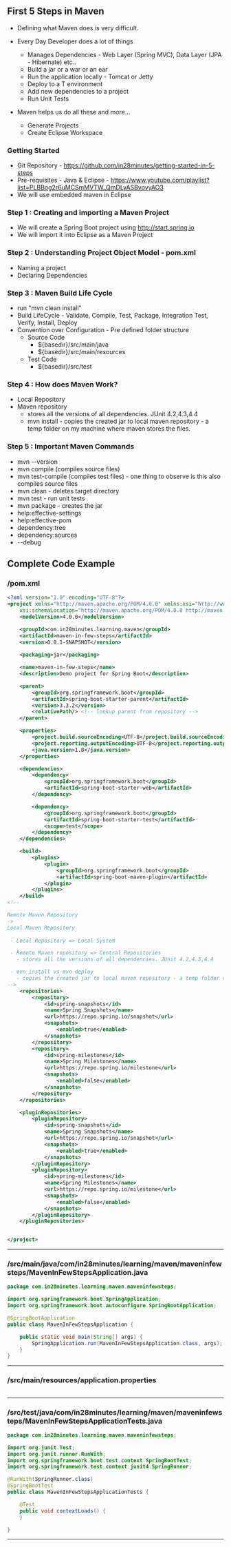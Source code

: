 ## First 5 Steps in Maven

- Defining what Maven does is very difficult.

- Every Day Developer does a lot of things
   - Manages Dependencies - Web Layer (Spring MVC), Data Layer (JPA - Hibernate) etc..                  
   - Build a jar or a war or an ear
   - Run the application locally - Tomcat or Jetty
   - Deploy to a T environment
   - Add new dependencies to a project
   - Run Unit Tests

- Maven helps us do all these and more...
   - Generate Projects
   - Create Eclipse Workspace

### Getting Started 
- Git Repository - https://github.com/in28minutes/getting-started-in-5-steps
- Pre-requisites - Java & Eclipse - https://www.youtube.com/playlist?list=PLBBog2r6uMCSmMVTW_QmDLyASBvovyAO3
- We will use embedded maven in Eclipse

### Step 1 : Creating and importing a Maven Project
 - We will create a Spring Boot project using http://start.spring.io
 - We will import it into Eclipse as a Maven Project

### Step 2 : Understanding Project Object Model - pom.xml
 - Naming a project
 - Declaring Dependencies

### Step 3 : Maven Build Life Cycle
 - run "mvn clean install" 
 - Build LifeCycle - Validate, Compile, Test, Package, Integration Test, Verify, Install, Deploy
 - Convention over Configuration - Pre defined folder structure
	- Source Code
		- ${basedir}/src/main/java
		- ${basedir}/src/main/resources
	- Test Code
		- ${basedir}/src/test

### Step 4 : How does Maven Work?
 - Local Repository
 - Maven repository 
   - stores all the versions of all dependencies. JUnit 4.2,4.3,4.4
   - mvn install - copies the created jar to local maven repository - a temp folder on my machine where maven stores the files.

### Step 5 : Important Maven Commands
 - mvn --version
 - mvn compile (compiles source files)
 - mvn test-compile (compiles test files) - one thing to observe is this also compiles source files
 - mvn clean - deletes target directory
 - mvn test - run unit tests
 - mvn package - creates the jar
- help:effective-settings
- help:effective-pom
- dependency:tree
- dependency:sources
- --debug

## Complete Code Example


### /pom.xml

```xml
<?xml version="1.0" encoding="UTF-8"?>
<project xmlns="http://maven.apache.org/POM/4.0.0" xmlns:xsi="http://www.w3.org/2001/XMLSchema-instance"
	xsi:schemaLocation="http://maven.apache.org/POM/4.0.0 http://maven.apache.org/xsd/maven-4.0.0.xsd">
	<modelVersion>4.0.0</modelVersion>

	<groupId>com.in28minutes.learning.maven</groupId>
	<artifactId>maven-in-few-steps</artifactId>
	<version>0.0.1-SNAPSHOT</version>
	
	<packaging>jar</packaging>

	<name>maven-in-few-steps</name>
	<description>Demo project for Spring Boot</description>

	<parent>
		<groupId>org.springframework.boot</groupId>
		<artifactId>spring-boot-starter-parent</artifactId>
		<version>3.3.2</version>
		<relativePath/> <!-- lookup parent from repository -->
	</parent>

	<properties>
		<project.build.sourceEncoding>UTF-8</project.build.sourceEncoding>
		<project.reporting.outputEncoding>UTF-8</project.reporting.outputEncoding>
		<java.version>1.8</java.version>
	</properties>

	<dependencies>
		<dependency>
			<groupId>org.springframework.boot</groupId>
			<artifactId>spring-boot-starter-web</artifactId>
		</dependency>

		<dependency>
			<groupId>org.springframework.boot</groupId>
			<artifactId>spring-boot-starter-test</artifactId>
			<scope>test</scope>
		</dependency>
	</dependencies>

	<build>
		<plugins>
			<plugin>
				<groupId>org.springframework.boot</groupId>
				<artifactId>spring-boot-maven-plugin</artifactId>
			</plugin>
		</plugins>
	</build>
<!--

Remote Maven Repository
-> 
Local Maven Repository
  
 - Local Repository => Local System

 - Remote Maven repository => Central Repositories
   - stores all the versions of all dependencies. JUnit 4.2,4.3,4.4

 - mvn install vs mvn deploy 
   - copies the created jar to local maven repository - a temp folder on my machine where maven stores the files.
-->
	<repositories>
		<repository>
			<id>spring-snapshots</id>
			<name>Spring Snapshots</name>
			<url>https://repo.spring.io/snapshot</url>
			<snapshots>
				<enabled>true</enabled>
			</snapshots>
		</repository>
		<repository>
			<id>spring-milestones</id>
			<name>Spring Milestones</name>
			<url>https://repo.spring.io/milestone</url>
			<snapshots>
				<enabled>false</enabled>
			</snapshots>
		</repository>
	</repositories>

	<pluginRepositories>
		<pluginRepository>
			<id>spring-snapshots</id>
			<name>Spring Snapshots</name>
			<url>https://repo.spring.io/snapshot</url>
			<snapshots>
				<enabled>true</enabled>
			</snapshots>
		</pluginRepository>
		<pluginRepository>
			<id>spring-milestones</id>
			<name>Spring Milestones</name>
			<url>https://repo.spring.io/milestone</url>
			<snapshots>
				<enabled>false</enabled>
			</snapshots>
		</pluginRepository>
	</pluginRepositories>


</project>
```
---

### /src/main/java/com/in28minutes/learning/maven/maveninfewsteps/MavenInFewStepsApplication.java

```java
package com.in28minutes.learning.maven.maveninfewsteps;

import org.springframework.boot.SpringApplication;
import org.springframework.boot.autoconfigure.SpringBootApplication;

@SpringBootApplication
public class MavenInFewStepsApplication {

	public static void main(String[] args) {
		SpringApplication.run(MavenInFewStepsApplication.class, args);
	}
}
```
---

### /src/main/resources/application.properties

```properties
```
---

### /src/test/java/com/in28minutes/learning/maven/maveninfewsteps/MavenInFewStepsApplicationTests.java

```java
package com.in28minutes.learning.maven.maveninfewsteps;

import org.junit.Test;
import org.junit.runner.RunWith;
import org.springframework.boot.test.context.SpringBootTest;
import org.springframework.test.context.junit4.SpringRunner;

@RunWith(SpringRunner.class)
@SpringBootTest
public class MavenInFewStepsApplicationTests {

	@Test
	public void contextLoads() {
	}

}
```
---
